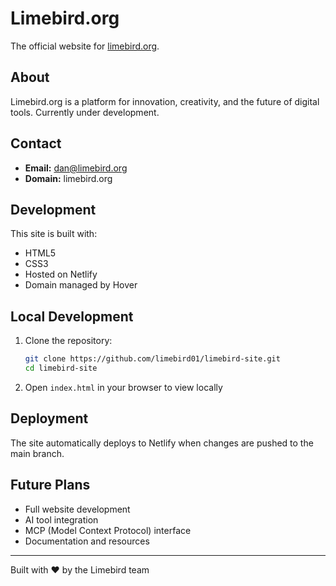 # Limebird.org

The official website for [limebird.org](https://limebird.org).

## About

Limebird.org is a platform for innovation, creativity, and the future of digital tools. Currently under development.

## Contact

- **Email:** [dan@limebird.org](mailto:dan@limebird.org)
- **Domain:** limebird.org

## Development

This site is built with:
- HTML5
- CSS3
- Hosted on Netlify
- Domain managed by Hover

## Local Development

1. Clone the repository:
   ```bash
   git clone https://github.com/limebird01/limebird-site.git
   cd limebird-site
   ```

2. Open `index.html` in your browser to view locally

## Deployment

The site automatically deploys to Netlify when changes are pushed to the main branch.

## Future Plans

- Full website development
- AI tool integration
- MCP (Model Context Protocol) interface
- Documentation and resources

---

Built with ❤️ by the Limebird team 